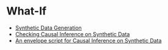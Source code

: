 # What-If
- [Synthetic Data Generation](Generating%20Syntethic%20Data%20for%20Causal-Inference)
- [Checking Causal Inference on Synthetic Data](Checking%20Causal%20Inference%20on%20Synthetic%20Data)
- [An envelope script for Causal Inference on Synthetic Data](An%20envelope%20script%20for%20Causal%20Inference%20on%20Synthetic%20Data)
